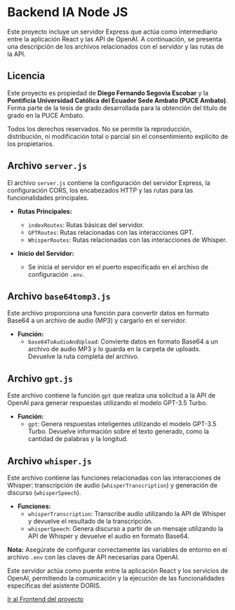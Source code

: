 # Backend IA Node JS

Este proyecto incluye un servidor Express que actúa como intermediario entre la aplicación React y las API de OpenAI. A continuación, se presenta una descripción de los archivos relacionados con el servidor y las rutas de la API.

## Licencia

Este proyecto es propiedad de **Diego Fernando Segovia Escobar** y la **Pontificia Universidad Católica del Ecuador Sede Ambato (PUCE Ambato)**.  
Forma parte de la tesis de grado desarrollada para la obtención del título de grado en la PUCE Ambato.

Todos los derechos reservados. No se permite la reproducción, distribución, ni modificación total o parcial sin el consentimiento explícito de los propietarios.

## Archivo `server.js`

El archivo `server.js` contiene la configuración del servidor Express, la configuración CORS, los encabezados HTTP y las rutas para las funcionalidades principales.

- **Rutas Principales:**
  - `indexRoutes`: Rutas básicas del servidor.
  - `GPTRoutes`: Rutas relacionadas con las interacciones GPT.
  - `WhisperRoutes`: Rutas relacionadas con las interacciones de Whisper.

- **Inicio del Servidor:**
  - Se inicia el servidor en el puerto especificado en el archivo de configuración `.env`.

## Archivo `base64tomp3.js`

Este archivo proporciona una función para convertir datos en formato Base64 a un archivo de audio (MP3) y cargarlo en el servidor.

- **Función:**
  - `base64ToAudioAndUpload`: Convierte datos en formato Base64 a un archivo de audio MP3 y lo guarda en la carpeta de uploads. Devuelve la ruta completa del archivo.

## Archivo `gpt.js`

Este archivo contiene la función `gpt` que realiza una solicitud a la API de OpenAI para generar respuestas utilizando el modelo GPT-3.5 Turbo.

- **Función:**
  - `gpt`: Genera respuestas inteligentes utilizando el modelo GPT-3.5 Turbo. Devuelve información sobre el texto generado, como la cantidad de palabras y la longitud.

## Archivo `whisper.js`

Este archivo contiene las funciones relacionadas con las interacciones de Whisper: transcripción de audio (`whisperTranscription`) y generación de discurso (`whisperSpeech`).

- **Funciones:**
  - `whisperTranscription`: Transcribe audio utilizando la API de Whisper y devuelve el resultado de la transcripción.
  - `whisperSpeech`: Genera discurso a partir de un mensaje utilizando la API de Whisper y devuelve el audio en formato Base64.

**Nota:** Asegúrate de configurar correctamente las variables de entorno en el archivo `.env` con las claves de API necesarias para OpenAI.

Este servidor actúa como puente entre la aplicación React y los servicios de OpenAI, permitiendo la comunicación y la ejecución de las funcionalidades específicas del asistente DORIS.

<a href="https://github.com/diegoseg15/IA-Tesis-Frontend">Ir al Frontend del proyecto</a>
